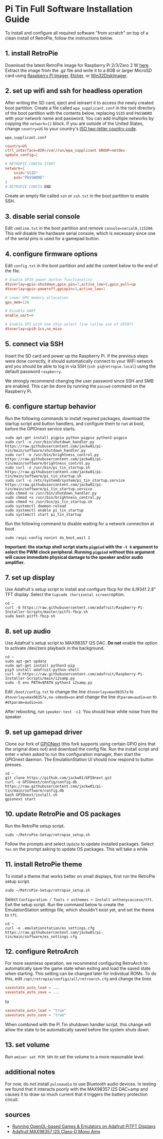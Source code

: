 # Pi Tin Full Software Installation Guide

To install and configure all required software "from scratch" on top of a clean install of RetroPie, follow the instructions below.

## 1. install RetroPie

Download the latest RetroPie image for Raspberry Pi 2/3/Zero 2 W [here](https://retropie.org.uk/download/). Extract the image from the .gz file and write it to a 8GB or larger MicroSD card using [Raspberry Pi Imager](https://www.raspberrypi.com/software/), [Etcher](https://etcher.balena.io/), or [Win32DiskImager](https://sourceforge.net/projects/win32diskimager/).

## 2. set up wifi and ssh for headless operation

After writing the SD card, eject and reinsert it to access the newly created boot partition. Create a file called `wpa_supplicant.conf` in the root directory of the boot partition with the contents below, replacing `SSID` and `PASSWORD` with your network name and password. You can add multiple networks by copying the `network={}` block. If you are outside of the United States, change `country=US` to your country's [ISO two-letter country code](https://en.wikipedia.org/wiki/List_of_ISO_3166_country_codes).

`wpa_supplicant.conf`

```conf
country=US
ctrl_interface=DIR=/var/run/wpa_supplicant GROUP=netdev
update_config=1

# RETROPIE CONFIG START
network={
    ssid="SSID"
    psk="PASSWORD"
}
# RETROPIE CONFIG END
```

Create an empty file called `ssh` or `ssh.txt` in the boot partition to enable SSH.

## 3. disable serial console

Edit `cmdline.txt` in the boot partition and remove `console=serial0,115200`. This will disable the hardware serial console, which is necessary since one of the serial pins is used for a gamepad button.

## 4. configure firmware options

Edit `config.txt` in the boot partition and add the content below to the end of the file.

```conf
# Enable GPIO power button functionality
dtoverlay=gpio-shutdown,gpio_pin=7,active_low=0,gpio_pull=up
dtoverlay=gpio-poweroff,gpiopin=3,active_low=1

# Lower GPU memory allocation
gpu_mem=128

# Disable UART
enable_uart=0

# Enable SPI with one chip select line (allow use of GPIO7)
dtoverlay=spi0-1cs,no_miso
```

## 5. connect via SSH

Insert the SD card and power up the Raspberry Pi. If the previous steps were done correctly, it should automatically connect to your WiFi network and you should be able to log in via SSH (`ssh pi@retropie.local`) using the default password `raspberry`.

We strongly recommend changing the user password since SSH and SMB are enabled. This can be done by running the `passwd` command on the Raspberry Pi.

## 6. configure startup behavior

Run the following commands to install required packages, download the startup script and button handlers, and configure them to run at boot, before the GPIOnext service starts.

```shell
sudo apt-get install pigpio python-pigpio python3-pigpio
sudo curl -o /usr/bin/shutdown_handler.py https://raw.githubusercontent.com/jackw01/pi-tin/main/software/shutdown_handler.py
sudo curl -o /usr/bin/brightness_control.py https://raw.githubusercontent.com/jackw01/pi-tin/main/software/brightness_control.py
sudo curl -o /usr/bin/pi_tin_startup.sh https://raw.githubusercontent.com/jackw01/pi-tin/main/software/pi_tin_startup.sh
sudo curl -o /etc/systemd/system/pi_tin_startup.service https://raw.githubusercontent.com/jackw01/pi-tin/main/software/pi_tin_startup.service
sudo chmod +x /usr/bin/shutdown_handler.py
sudo chmod +x /usr/bin/brightness_control.py
sudo chmod +x /usr/bin/pi_tin_startup.sh
sudo systemctl daemon-reload
sudo systemctl enable pi_tin_startup
sudo systemctl start pi_tin_startup
```

Run the following command to disable waiting for a network connection at boot.
```shell
sudo raspi-config nonint do_boot_wait 1
```

**Important: the startup shell script starts `pigpiod` with the `-t 0` argument to select the PWM clock peripheral. Running `pigpiod` without this argument will cause immediate physical damage to the speaker and/or audio amplifier.**

## 7. set up display

Use Adafruit's setup script to install and configure fbcp for the ILI9341 2.8" TFT display. Select the `Cupcade (horizontal screen)`option.

```shell
cd ~
curl -O https://raw.githubusercontent.com/adafruit/Raspberry-Pi-Installer-Scripts/master/pitft-fbcp.sh
sudo bash pitft-fbcp.sh
```

## 8. set up audio

Use Adafruit's setup script to MAX98357 I2S DAC. **Do not** enable the option to activate /dev/zero playback in the background.

```shell
cd ~
sudo apt-get update
sudo apt-get install python3-pip
pip3 install adafruit-python-shell
curl -O https://raw.githubusercontent.com/adafruit/Raspberry-Pi-Installer-Scripts/main/i2samp.py
sudo -E env PATH=$PATH python3 i2samp.py
```

Edit `/boot/config.txt` to change the line `dtoverlay=max98357a` to `dtoverlay=max98357a,no-sdmode=on` and change the line `dtparam=audio=on` to `#dtparam=audio=on`.

After rebooting, run `speaker-test -c2`. You should hear white noise from the speaker.

## 9. set up gamepad driver

Clone our fork of [GPIONext](https://github.com/jackw01/GPIOnext) (this fork supports using certain GPIO pins that the original does not) and download the config file. Run the install script and enter `n` when asked to run the configuration manager, then start the GPIOnext daemon. The EmulationStation UI should now respond to button presses.

```shell
cd ~
git clone https://github.com/jackw01/GPIOnext.git
curl -o GPIOnext/config/config.db https://raw.githubusercontent.com/jackw01/pi-tin/main/software/config.db
bash GPIOnext/install.sh
gpionext start
```

## 10. update RetroPie and OS packages

Run the RetroPie setup script.

```shell
sudo ~/RetroPie-Setup/retropie_setup.sh
```

Follow the prompts and select `Update` to update installed packages. Select `Yes` on the prompt asking to update OS packages. This will take a while.

## 11. install RetroPie theme

To install a theme that works better on small displays, first run the RetroPie setup script.

```shell
sudo ~/RetroPie-Setup/retropie_setup.sh
```

Select `Configuration / Tools > esthemes > Install anthonycaccese/tft`. Exit the setup script. Run the command below to create the EmulationStation settings file, which shouldn't exist yet, and set the theme to `tft`.

```shell
cd ~
curl -o .emulationstation/es_settings.cfg https://raw.githubusercontent.com/jackw01/pi-tin/main/software/es_settings.cfg
```

## 12. configure RetroArch

For more seamless operation, we recommend configuring RetroArch to automatically save the game state when exiting and load the saved state when starting. This setting can be changed later for individual ROMs. To do this, edit `/opt/retropie/configs/all/retroarch.cfg` and change the lines

```conf
savestate_auto_load = ...
savestate_auto_save = ...
```

to

```conf
savestate_auto_load = "true"
savestate_auto_save = "true"
```

When combined with the Pi Tin shutdown handler script, this change will allow the state to be automatically saved before the system shuts down.

## 13. set volume

Run `amixer set PCM 50%` to set the volume to a more reasonable level.

## additional notes

For now, do not install `pulseaudio` to use Bluetooth audio devices. In testing we found that it interacts poorly with the MAX98357 I2S DAC+amp and causes it to draw so much current that it triggers the battery protection circuit.

## sources

- [Running OpenGL-based Games & Emulators on Adafruit PiTFT Displays](https://learn.adafruit.com/running-opengl-based-games-and-emulators-on-adafruit-pitft-displays/)
- [Adafruit MAX98357 I2S Class-D Mono Amp](https://learn.adafruit.com/adafruit-max98357-i2s-class-d-mono-amp/overview)
